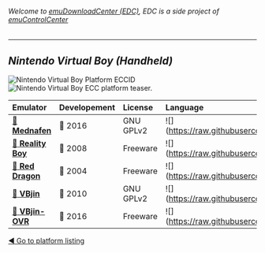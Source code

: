 ###### Welcome to [emuDownloadCenter (EDC)](https://github.com/PhoenixInteractiveNL/emuDownloadCenter/wiki/), EDC is a side project of [emuControlCenter](https://github.com/PhoenixInteractiveNL/emuControlCenter/wiki/)
***
## _Nintendo Virtual Boy (Handheld)_
![](https://raw.githubusercontent.com/wiki/PhoenixInteractiveNL/emuDownloadCenter/images_platform/ecc_vb_cell.png "Nintendo Virtual Boy Platform ECCID")
![](https://raw.githubusercontent.com/wiki/PhoenixInteractiveNL/emuDownloadCenter/images_platform/ecc_vb_teaser.png "Nintendo Virtual Boy ECC platform teaser.")

| Emulator | Developement | License | Language |
|:---------|:-------------|:--------|:---------|
| [:file_folder: **Mednafen**](https://github.com/PhoenixInteractiveNL/emuDownloadCenter/wiki/Emulator-mednafen#menu) | :large_blue_circle: 2016 | GNU GPLv2 | ![](https://raw.githubusercontent.com/wiki/PhoenixInteractiveNL/emuDownloadCenter/images_flags/icon_flag_EN_24.png |
| [:file_folder: **Reality Boy**](https://github.com/PhoenixInteractiveNL/emuDownloadCenter/wiki/Emulator-realityboy#menu) | :red_circle: 2008 | Freeware | ![](https://raw.githubusercontent.com/wiki/PhoenixInteractiveNL/emuDownloadCenter/images_flags/icon_flag_EN_24.png |
| [:file_folder: **Red Dragon**](https://github.com/PhoenixInteractiveNL/emuDownloadCenter/wiki/Emulator-reddragon#menu) | :red_circle: 2004 | Freeware | ![](https://raw.githubusercontent.com/wiki/PhoenixInteractiveNL/emuDownloadCenter/images_flags/icon_flag_EN_24.png |
| [:file_folder: **VBjin**](https://github.com/PhoenixInteractiveNL/emuDownloadCenter/wiki/Emulator-vbjin#menu) | :red_circle: 2010 | GNU GPLv2 | ![](https://raw.githubusercontent.com/wiki/PhoenixInteractiveNL/emuDownloadCenter/images_flags/icon_flag_EN_24.png |
| [:file_folder: **VBjin-OVR**](https://github.com/PhoenixInteractiveNL/emuDownloadCenter/wiki/Emulator-vbjin-ovr#menu) | :large_blue_circle: 2016 | Freeware | ![](https://raw.githubusercontent.com/wiki/PhoenixInteractiveNL/emuDownloadCenter/images_flags/icon_flag_EN_24.png |

[:arrow_backward: Go to platform listing](https://github.com/PhoenixInteractiveNL/emuDownloadCenter/wiki/EDC-Platform-List)
